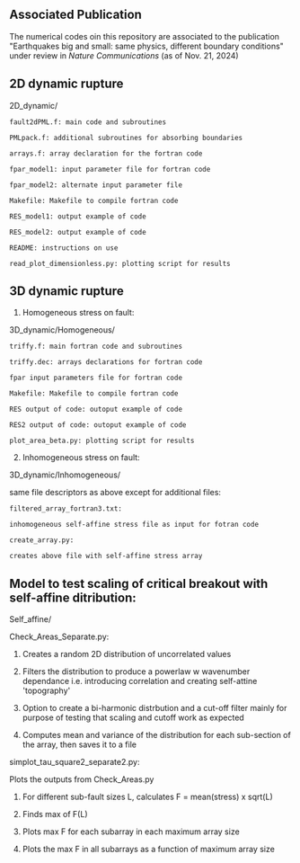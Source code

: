 ## Associated Publication
The numerical codes oin this repository are associated to the publication "Earthquakes big and small: same physics, different boundary conditions" under review in *Nature Communications* (as of Nov. 21, 2024)

2D dynamic rupture
------------------

2D_dynamic/

	fault2dPML.f: main code and subroutines 
 
	PMLpack.f: additional subroutines for absorbing boundaries
 
	arrays.f: array declaration for the fortran code
 
	fpar_model1: input parameter file for fortran code

	fpar_model2: alternate input parameter file
 
	Makefile: Makefile to compile fortran code
 
	RES_model1: output example of code
 
	RES_model2: output example of code
 
	README: instructions on use
 
	read_plot_dimensionless.py: plotting script for results

3D dynamic rupture
------------------

1) Homogeneous stress on fault:

3D_dynamic/Homogeneous/

	triffy.f: main fortran code and subroutines 
 
	triffy.dec: arrays declarations for fortran code
 
	fpar input parameters file for fortran code
 
	Makefile: Makefile to compile fortran code
 
	RES output of code: outoput example of code
 
	RES2 output of code: outoput example of code
 
	plot_area_beta.py: plotting script for results

2) Inhomogeneous stress on fault:

3D_dynamic/Inhomogeneous/

same file descriptors as above except for additional files:

	filtered_array_fortran3.txt: 
 
	inhomogeneous self-affine stress file as input for fotran code
 
	create_array.py:
 
	creates above file with self-affine stress array

Model to test scaling of critical breakout with self-affine ditribution:
------------------------------------------------------------------------

Self_affine/

Check_Areas_Separate.py: 

1) Creates a random 2D distribution of uncorrelated values
   
2) Filters the distribution to produce a powerlaw w wavenumber dependance
   i.e. introducing correlation and creating self-attine 'topography'
   
4) Option to create a bi-harmonic distrbution and a cut-off filter 
   mainly for purpose of testing that scaling and cutoff work as expected
   
5) Computes mean and variance of the distribution for each sub-section of the
array, then saves it to a file

simplot_tau_square2_separate2.py:

Plots the outputs from Check_Areas.py

1) For different sub-fault sizes L, calculates F = mean(stress) x sqrt(L)

2) Finds max of F(L) 

3) Plots max F for each subarray in each maximum array size

4) Plots the max F in all subarrays as a function of maximum array size
	
